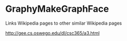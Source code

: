 # GraphyMakeGraphFace
Links Wikipedia pages to other similar Wikipedia pages

http://gee.cs.oswego.edu/dl/csc365/a3.html
